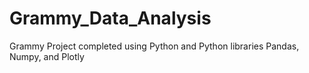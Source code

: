 # Grammy_Data_Analysis
Grammy Project completed using Python and Python libraries Pandas, Numpy, and Plotly
